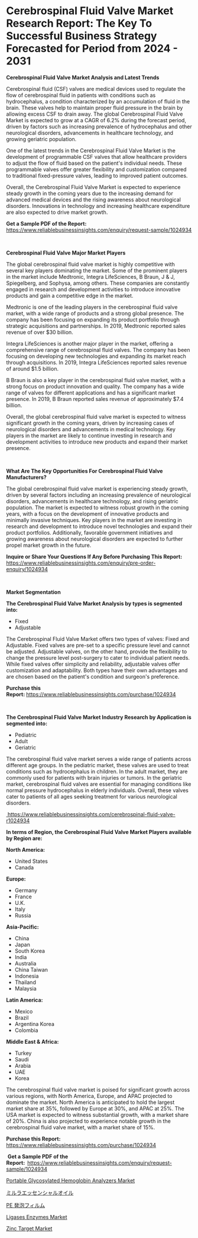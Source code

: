 <p><h1>Cerebrospinal Fluid Valve Market Research Report: The Key To Successful Business Strategy Forecasted for Period from 2024 - 2031</h1></p><p><strong>Cerebrospinal Fluid Valve Market Analysis and Latest Trends</strong></p>
<p><p>Cerebrospinal fluid (CSF) valves are medical devices used to regulate the flow of cerebrospinal fluid in patients with conditions such as hydrocephalus, a condition characterized by an accumulation of fluid in the brain. These valves help to maintain proper fluid pressure in the brain by allowing excess CSF to drain away. The global Cerebrospinal Fluid Valve Market is expected to grow at a CAGR of 6.2% during the forecast period, driven by factors such as increasing prevalence of hydrocephalus and other neurological disorders, advancements in healthcare technology, and growing geriatric population.</p><p>One of the latest trends in the Cerebrospinal Fluid Valve Market is the development of programmable CSF valves that allow healthcare providers to adjust the flow of fluid based on the patient's individual needs. These programmable valves offer greater flexibility and customization compared to traditional fixed-pressure valves, leading to improved patient outcomes.</p><p>Overall, the Cerebrospinal Fluid Valve Market is expected to experience steady growth in the coming years due to the increasing demand for advanced medical devices and the rising awareness about neurological disorders. Innovations in technology and increasing healthcare expenditure are also expected to drive market growth.</p></p>
<p><strong>Get a Sample PDF of the Report:&nbsp;</strong> <a href="https://www.reliablebusinessinsights.com/enquiry/request-sample/1024934">https://www.reliablebusinessinsights.com/enquiry/request-sample/1024934</a></p>
<p>&nbsp;</p>
<p><strong>Cerebrospinal Fluid Valve Major Market Players</strong></p>
<p><p>The global cerebrospinal fluid valve market is highly competitive with several key players dominating the market. Some of the prominent players in the market include Medtronic, Integra LifeSciences, B Braun, J & J, Spiegelberg, and Sophysa, among others. These companies are constantly engaged in research and development activities to introduce innovative products and gain a competitive edge in the market.</p><p>Medtronic is one of the leading players in the cerebrospinal fluid valve market, with a wide range of products and a strong global presence. The company has been focusing on expanding its product portfolio through strategic acquisitions and partnerships. In 2019, Medtronic reported sales revenue of over $30 billion.</p><p>Integra LifeSciences is another major player in the market, offering a comprehensive range of cerebrospinal fluid valves. The company has been focusing on developing new technologies and expanding its market reach through acquisitions. In 2019, Integra LifeSciences reported sales revenue of around $1.5 billion.</p><p>B Braun is also a key player in the cerebrospinal fluid valve market, with a strong focus on product innovation and quality. The company has a wide range of valves for different applications and has a significant market presence. In 2019, B Braun reported sales revenue of approximately $7.4 billion.</p><p>Overall, the global cerebrospinal fluid valve market is expected to witness significant growth in the coming years, driven by increasing cases of neurological disorders and advancements in medical technology. Key players in the market are likely to continue investing in research and development activities to introduce new products and expand their market presence.</p></p>
<p>&nbsp;</p>
<p><strong>What Are The Key Opportunities For Cerebrospinal Fluid Valve Manufacturers?</strong></p>
<p><p>The global cerebrospinal fluid valve market is experiencing steady growth, driven by several factors including an increasing prevalence of neurological disorders, advancements in healthcare technology, and rising geriatric population. The market is expected to witness robust growth in the coming years, with a focus on the development of innovative products and minimally invasive techniques. Key players in the market are investing in research and development to introduce novel technologies and expand their product portfolios. Additionally, favorable government initiatives and growing awareness about neurological disorders are expected to further propel market growth in the future.</p></p>
<p><strong>Inquire or Share Your Questions If Any Before Purchasing This Report:</strong> <a href="https://www.reliablebusinessinsights.com/enquiry/pre-order-enquiry/1024934">https://www.reliablebusinessinsights.com/enquiry/pre-order-enquiry/1024934</a></p>
<p>&nbsp;</p>
<p><strong>Market Segmentation</strong></p>
<p><strong>The Cerebrospinal Fluid Valve Market Analysis by types is segmented into:</strong></p>
<p><ul><li>Fixed</li><li>Adjustable</li></ul></p>
<p><p>The Cerebrospinal Fluid Valve Market offers two types of valves: Fixed and Adjustable. Fixed valves are pre-set to a specific pressure level and cannot be adjusted. Adjustable valves, on the other hand, provide the flexibility to change the pressure level post-surgery to cater to individual patient needs. While fixed valves offer simplicity and reliability, adjustable valves offer customization and adaptability. Both types have their own advantages and are chosen based on the patient's condition and surgeon's preference.</p></p>
<p><strong>Purchase this Report:&nbsp;</strong><a href="https://www.reliablebusinessinsights.com/purchase/1024934">https://www.reliablebusinessinsights.com/purchase/1024934</a></p>
<p>&nbsp;</p>
<p><strong>The Cerebrospinal Fluid Valve Market Industry Research by Application is segmented into:</strong></p>
<p><ul><li>Pediatric</li><li>Adult</li><li>Geriatric</li></ul></p>
<p><p>The cerebrospinal fluid valve market serves a wide range of patients across different age groups. In the pediatric market, these valves are used to treat conditions such as hydrocephalus in children. In the adult market, they are commonly used for patients with brain injuries or tumors. In the geriatric market, cerebrospinal fluid valves are essential for managing conditions like normal pressure hydrocephalus in elderly individuals. Overall, these valves cater to patients of all ages seeking treatment for various neurological disorders.</p></p>
<p><a href="https://www.reliablebusinessinsights.com/cerebrospinal-fluid-valve-r1024934">&nbsp;https://www.reliablebusinessinsights.com/cerebrospinal-fluid-valve-r1024934</a></p>
<p><strong>In terms of Region, the Cerebrospinal Fluid Valve Market Players available by Region are:</strong></p>
<p>
    <p> <strong> North America: </strong>
        <ul>
            <li>United States</li>
            <li>Canada</li>
        </ul>
        </p> 
    <p> <strong> Europe: </strong>
        <ul>
            <li>Germany</li>
            <li>France</li>
            <li>U.K.</li>
            <li>Italy</li>
            <li>Russia</li>
        </ul>
        </p> 
    <p> <strong> Asia-Pacific: </strong>
        <ul>
            <li>China</li>
            <li>Japan</li>
            <li>South Korea</li>
            <li>India</li>
            <li>Australia</li>
            <li>China Taiwan</li>
            <li>Indonesia</li>
            <li>Thailand</li>
            <li>Malaysia</li>
        </ul>
        </p> 
    <p> <strong> Latin America: </strong>
        <ul>
            <li>Mexico</li>
            <li>Brazil</li>
            <li>Argentina Korea</li>
            <li>Colombia</li>
        </ul>
        </p> 
    <p> <strong> Middle East & Africa: </strong>
        <ul>
            <li>Turkey</li>
            <li>Saudi</li>
            <li>Arabia</li>
            <li>UAE</li>
            <li>Korea</li>
        </ul>
    </p>
    </p>
<p><p>The cerebrospinal fluid valve market is poised for significant growth across various regions, with North America, Europe, and APAC projected to dominate the market. North America is anticipated to hold the largest market share at 35%, followed by Europe at 30%, and APAC at 25%. The USA market is expected to witness substantial growth, with a market share of 20%. China is also projected to experience notable growth in the cerebrospinal fluid valve market, with a market share of 15%.</p></p>
<p><strong>Purchase this Report: </strong><a href="https://www.reliablebusinessinsights.com/purchase/1024934">https://www.reliablebusinessinsights.com/purchase/1024934</a></p>
<p>&nbsp;<strong>Get a Sample PDF of the Report:&nbsp;&nbsp;</strong><a href="https://www.reliablebusinessinsights.com/enquiry/request-sample/1024934">https://www.reliablebusinessinsights.com/enquiry/request-sample/1024934</a></p>
<p><strong></strong></p>
<p><p><a href="https://github.com/mancsybtousav/Market-Research-Report-List-3/blob/main/portable-glycosylated-hemoglobin-analyzers-market.md">Portable Glycosylated Hemoglobin Analyzers Market</a></p><p><a href="https://github.com/andrade7361/Market-Research-Report-List-2/blob/main/7182185176271.md">ミルラエッセンシャルオイル</a></p><p><a href="https://github.com/ReganWisoky2023/Market-Research-Report-List-2/blob/main/7230215176270.md">PE 発泡フィルム</a></p><p><a href="https://www.linkedin.com/pulse/ligases-enzymes-market-ndash-industry-trends-forecast-period-sxhme">Ligases Enzymes Market</a></p><p><a href="https://www.linkedin.com/pulse/zinc-target-market-global-regional-analysis-focus-region-k3tce">Zinc Target Market</a></p></p>